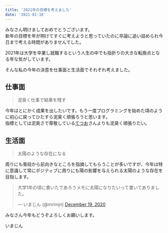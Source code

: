 ```yaml
---
title: '2021年の目標を考えました'
date: '2021-01-18'
---
```


みなさん明けましておめでとうございます。  
新年の目標を年が明けてすぐに考えようと思っていたのに卒論に追い詰められ今日まで考える時間がありませんでした。

2021年は大学を卒業し就職するという人生の中でも指折りの大きな転換点となる年な気がしています。

そんな私の今年の決意を仕事面と生活面でそれぞれ考えました。

## 仕事面

> 泥臭く仕事で結果を残す

今年はとにかく成果を出したいです。もう一度プログラミングを始めた頃のように初心に戻ってひたすら泥臭く頑張ろうと思います。  
指標としては泥臭さで尊敬している[てつお](https://twitter.com/handiboli7)さんよりも泥臭く頑張りたい。

## 生活面

> 太陽のような存在になる

周りにも普段から前向きなところを指摘してもらうことが多いですが、今年は特に意識して常にポジティブに周りにも陽の影響を与えられる太陽のような存在を目指します。  

<blockquote class="twitter-tweet"><p lang="ja" dir="ltr">大学1年の頃に書いたであろうメモに太陽になりたいって書いてありました。</p>&mdash; いまじん (@mrimjn) <a href="https://twitter.com/mrimjn/status/1340216105445421056?ref_src=twsrc%5Etfw">December 19, 2020</a></blockquote> <script async src="https://platform.twitter.com/widgets.js" charset="utf-8"></script>

みなさん今年もどうぞよろしくお願いします。

いまじん